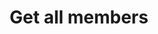 ---
title: Get all members
excerpt: Returns a list of all users who are members of a source.
api:
  file: source.json
  operationId: getMembers
deprecated: false
hidden: false
metadata:
  title: ''
  description: ''
  robots: index
next:
  description: ''
---